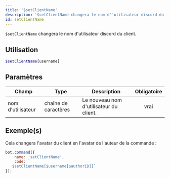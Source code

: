 ```yaml
---
title: '$setClientName'
description: '$setClientName changera le nom d''utilisateur discord du client.'
id: setClientName
---
```


`$setClientName` changera le nom d'utilisateur discord du client.

## Utilisation

```php
$setClientName[username]
```

## Paramètres

| Champ             | Type                 | Description                             | Obligatoire |
| ----------------- | -------------------- | --------------------------------------- |:-----------:|
| nom d'utilisateur | chaîne de caractères | Le nouveau nom d'utilisateur du client. |    vrai     |

## Exemple(s)

Cela changera l'avatar du client en l'avatar de l'auteur de la commande :

```javascript
bot.command({
    name: 'setClientName',
    code: `
   $setClientName[$username[$authorID]]`
});
```